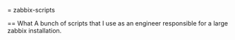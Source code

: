 = zabbix-scripts

== What
A bunch of scripts that I use as an engineer responsible for a large zabbix installation.
